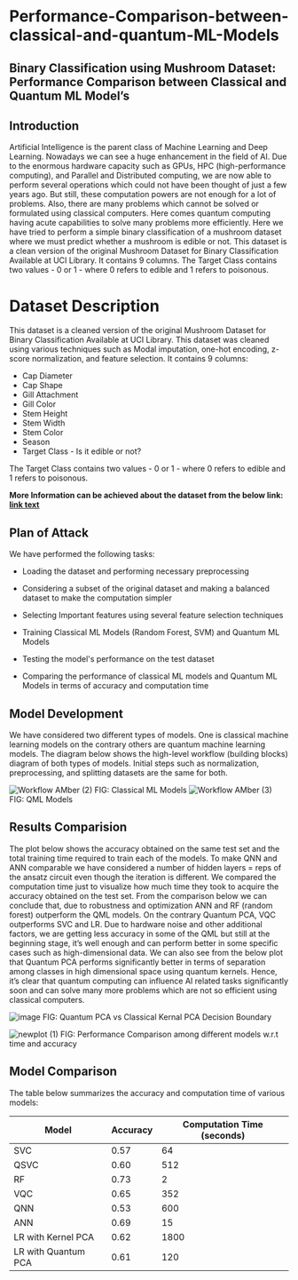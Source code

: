 # Performance-Comparison-between-classical-and-quantum-ML-Models
## Binary Classification using Mushroom Dataset: Performance Comparison between Classical and Quantum ML Model’s

## Introduction 

Artificial Intelligence is the parent class of Machine Learning and Deep Learning. Nowadays we can see a huge enhancement in the field of AI. Due to the enormous hardware capacity such as GPUs, HPC (high-performance computing), and Parallel and Distributed computing, we are now able to perform several operations which could not have been thought of just a few years ago. But still, these computation powers are not enough for a lot of problems. Also, there are many problems which cannot be solved or formulated using classical computers. Here comes quantum computing having acute capabilities to solve many problems more efficiently. Here we have tried to perform a simple binary classification of a mushroom dataset where we must predict whether a mushroom is edible or not. This dataset is a clean version of the original Mushroom Dataset for Binary Classification Available at UCI Library. It contains 9 columns. The Target Class contains two values - 0 or 1 - where 0 refers to edible and 1 refers to poisonous.

# Dataset Description

This dataset is a cleaned version of the original Mushroom Dataset for Binary Classification Available at UCI Library. This dataset was cleaned using various techniques such as Modal imputation, one-hot encoding, z-score normalization, and feature selection. It contains 9 columns:

*  Cap Diameter
*  Cap Shape
* Gill Attachment
* Gill Color
* Stem Height
* Stem Width
* Stem Color
* Season
* Target Class - Is it edible or not?

The Target Class contains two values - 0 or 1 - where 0 refers to edible and 1 refers to poisonous.


**More Information can be achieved about the dataset from the below link:
[link text](https://archive.ics.uci.edu/dataset/848/secondary+mushroom+dataset)**


## Plan of Attack 
We have performed the following tasks:

* Loading the dataset and performing necessary preprocessing

* Considering a subset of the original dataset and making a balanced dataset to make the computation simpler

* Selecting Important features using several feature selection techniques

* Training Classical ML Models (Random Forest, SVM) and Quantum ML Models

* Testing the model's performance on the test dataset

* Comparing the performance of classical ML models and Quantum ML Models in terms of accuracy and computation time

## Model Development 
We have considered two different types of models. One is classical machine learning models on the contrary others are quantum machine learning models. The diagram below shows the high-level workflow (building blocks) diagram of both types of models. Initial steps such as normalization, preprocessing, and splitting datasets are the same for both.

![Workflow AMber (2)](https://github.com/user-attachments/assets/ec7e676b-867a-4a3b-aa02-7a5c1b6e4da8)
FIG: Classical ML Models
![Workflow AMber (3)](https://github.com/user-attachments/assets/ae37bbcb-ce73-4976-b24b-d40d8a6e8d5a)
FIG: QML Models

## Results Comparision 

The plot below shows the accuracy obtained on the same test set and the total training time required to train each of the models. To make QNN and ANN comparable we have considered a number of hidden layers = reps of the ansatz circuit even though the iteration is different. We compared the computation time just to visualize how much time they took to acquire the accuracy obtained on the test set. From the comparison below we can conclude that, due to robustness and optimization ANN and RF (random forest) outperform the QML models. On the contrary Quantum PCA, VQC outperforms SVC and LR. Due to hardware noise and other additional factors, we are getting less accuracy in some of the QML but still at the beginning stage, it’s well enough and can perform better in some specific cases such as high-dimensional data. We can also see from the below plot that Quantum PCA performs significantly better in terms of separation among classes in high dimensional space using quantum kernels. Hence, it’s clear that quantum computing can influence AI related tasks significantly soon and can solve many more problems which are not so efficient using classical computers.

![image](https://github.com/user-attachments/assets/dc5aba20-7c96-49b7-8f12-e5206e45d083)
FIG: Quantum PCA vs Classical Kernal PCA Decision Boundary 

![newplot (1)](https://github.com/user-attachments/assets/3a9226ba-62f4-4340-bf5f-3993aee8f070)
FIG: Performance Comparison among different models w.r.t time and accuracy

## Model Comparison

The table below summarizes the accuracy and computation time of various models:

| Model                  | Accuracy | Computation Time (seconds) |
|------------------------|----------|----------------------------|
| SVC                    | 0.57     | 64                         |
| QSVC                   | 0.60     | 512                        |
| RF                     | 0.73     | 2                          |
| VQC                    | 0.65     | 352                        |
| QNN                    | 0.53     | 600                        |
| ANN                    | 0.69     | 15                         |
| LR with Kernel PCA     | 0.62     | 1800                       |
| LR with Quantum PCA    | 0.61     | 120                        |





